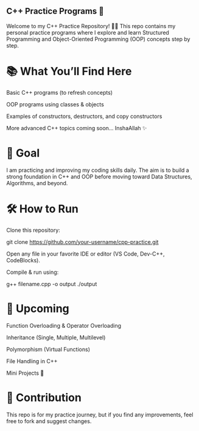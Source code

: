## C++ Practice Programs 🚀

Welcome to my C++ Practice Repository! 👨‍💻
This repo contains my personal practice programs where I explore and learn Structured Programming and Object-Oriented Programming (OOP) concepts step by step.

# 📚 What You’ll Find Here

Basic C++ programs (to refresh concepts)

OOP programs using classes & objects

Examples of constructors, destructors, and copy constructors

More advanced C++ topics coming soon... InshaAllah ✨

# 🎯 Goal

I am practicing and improving my coding skills daily.
The aim is to build a strong foundation in C++ and OOP before moving toward Data Structures, Algorithms, and beyond.

# 🛠 How to Run

Clone this repository:

git clone https://github.com/your-username/cpp-practice.git


Open any file in your favorite IDE or editor (VS Code, Dev-C++, CodeBlocks).

Compile & run using:

g++ filename.cpp -o output
./output

# 📌 Upcoming

Function Overloading & Operator Overloading

Inheritance (Single, Multiple, Multilevel)

Polymorphism (Virtual Functions)

File Handling in C++

Mini Projects 🚀

# 🤝 Contribution

This repo is for my practice journey, but if you find any improvements, feel free to fork and suggest changes.
